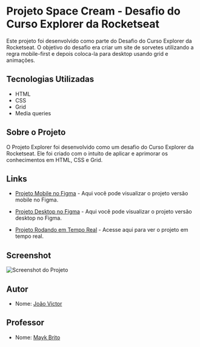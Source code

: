 # Projeto Space Cream - Desafio do Curso Explorer da Rocketseat

Este projeto foi desenvolvido como parte do Desafio do Curso Explorer da Rocketseat. O objetivo do desafio era criar um site de sorvetes utilizando a regra mobile-first e depois coloca-la para desktop usando grid e animações.

## Tecnologias Utilizadas

- HTML
- CSS
- Grid
- Media queries

## Sobre o Projeto

O Projeto Explorer foi desenvolvido como um desafio do Curso Explorer da Rocketseat. Ele foi criado com o intuito de aplicar e aprimorar os conhecimentos em HTML, CSS e Grid.

## Links

- [Projeto Mobile no Figma](https://www.figma.com/file/rasz7441VPqOSlOAO2GNUt/Stage-03---Mobile-First-(Copy)?type=design&node-id=0%3A1&mode=dev) - Aqui você pode visualizar o projeto versão mobile no Figma.

- [Projeto Desktop no Figma](https://www.figma.com/file/BHiDVAMwZlFy5zpfliBOab/Stage-03---Grid-com-anima%C3%A7%C3%B5es-(Copy)?type=design&node-id=8%3A2&mode=dev) - Aqui você pode visualizar o projeto versão desktop no Figma.

- [Projeto Rodando em Tempo Real](https://vitinho163.github.io/Space-Cream/) - Acesse aqui para ver o projeto em tempo real.

## Screenshot

![Screenshot do Projeto](https://imgur.com/FIUor5A.png)

## Autor

- Nome: [João Victor](https://github.com/Vitinho163)

## Professor

- Nome: [Mayk Brito](https://github.com/maykbrito)
